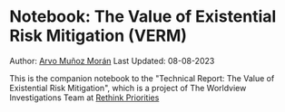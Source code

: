 # Notebook: The Value of Existential Risk Mitigation (VERM)

Author: [Arvo Muñoz Morán](https://www.arvomm.com/)
Last Updated: 08-08-2023

This is the companion notebook to the "Technical Report: The Value of Existential Risk Mitigation", which is a project of The Worldview Investigations Team at [Rethink Priorities](https://rethinkpriorities.org/research)
